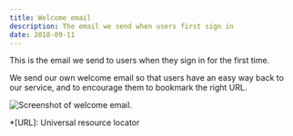```yaml
---
title: Welcome email
description: The email we send when users first sign in
date: 2018-09-11
---
```


This is the email we send to users when they sign in for the first time.

We send our own welcome email so that users have an easy way back to our service, and to encourage them to bookmark the right URL.

![Screenshot of welcome email.](01-welcome-email.png "Welcome email")

*[URL]: Universal resource locator
